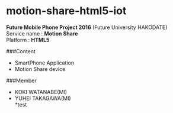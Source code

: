 # motion-share-html5-iot
**Future Mobile Phone Project 2016** (Future University HAKODATE)  
Service name : **Motion Share**  
Platform : **HTML5**  

###Content  
* SmartPhone Application  
* Motion Share device  

###Member  
* KOKI WATANABE(MI)  
* YUHEI TAKAGAWA(MI)  
*test

